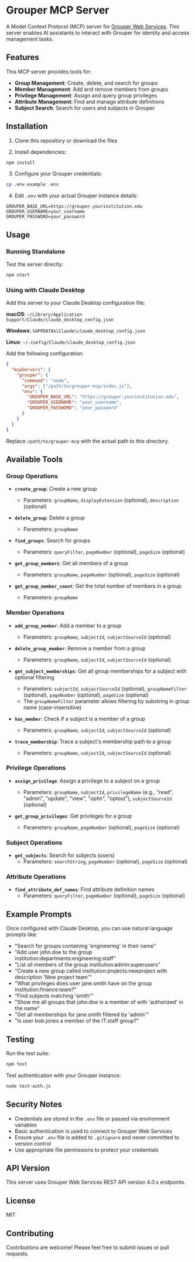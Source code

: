 # Grouper MCP Server

A Model Context Protocol (MCP) server for [Grouper Web Services](https://grouperws.uchicago.edu/web/docs/). This server enables AI assistants to interact with Grouper for identity and access management tasks.

## Features

This MCP server provides tools for:

- **Group Management**: Create, delete, and search for groups
- **Member Management**: Add and remove members from groups
- **Privilege Management**: Assign and query group privileges
- **Attribute Management**: Find and manage attribute definitions
- **Subject Search**: Search for users and subjects in Grouper

## Installation

1. Clone this repository or download the files

2. Install dependencies:
```bash
npm install
```

3. Configure your Grouper credentials:
```bash
cp .env.example .env
```

4. Edit `.env` with your actual Grouper instance details:
```env
GROUPER_BASE_URL=https://grouper.yourinstitution.edu
GROUPER_USERNAME=your_username
GROUPER_PASSWORD=your_password
```

## Usage

### Running Standalone

Test the server directly:
```bash
npm start
```

### Using with Claude Desktop

Add this server to your Claude Desktop configuration file:

**macOS**: `~/Library/Application Support/Claude/claude_desktop_config.json`

**Windows**: `%APPDATA%\Claude\claude_desktop_config.json`

**Linux**: `~/.config/Claude/claude_desktop_config.json`

Add the following configuration:

```json
{
  "mcpServers": {
    "grouper": {
      "command": "node",
      "args": ["/path/to/grouper-mcp/index.js"],
      "env": {
        "GROUPER_BASE_URL": "https://grouper.yourinstitution.edu",
        "GROUPER_USERNAME": "your_username",
        "GROUPER_PASSWORD": "your_password"
      }
    }
  }
}
```

Replace `/path/to/grouper-mcp` with the actual path to this directory.

## Available Tools

### Group Operations

- **`create_group`**: Create a new group
  - Parameters: `groupName`, `displayExtension` (optional), `description` (optional)

- **`delete_group`**: Delete a group
  - Parameters: `groupName`

- **`find_groups`**: Search for groups
  - Parameters: `queryFilter`, `pageNumber` (optional), `pageSize` (optional)

- **`get_group_members`**: Get all members of a group
  - Parameters: `groupName`, `pageNumber` (optional), `pageSize` (optional)

- **`get_group_member_count`**: Get the total number of members in a group
  - Parameters: `groupName`

### Member Operations

- **`add_group_member`**: Add a member to a group
  - Parameters: `groupName`, `subjectId`, `subjectSourceId` (optional)

- **`delete_group_member`**: Remove a member from a group
  - Parameters: `groupName`, `subjectId`, `subjectSourceId` (optional)

- **`get_subject_memberships`**: Get all group memberships for a subject with optional filtering
  - Parameters: `subjectId`, `subjectSourceId` (optional), `groupNameFilter` (optional), `pageNumber` (optional), `pageSize` (optional)
  - The `groupNameFilter` parameter allows filtering by substring in group name (case-insensitive)

- **`has_member`**: Check if a subject is a member of a group
  - Parameters: `groupName`, `subjectId`, `subjectSourceId` (optional)

- **`trace_membership`**: Trace a subject's membership path to a group
  - Parameters: `groupName`, `subjectId`, `subjectSourceId` (optional)

### Privilege Operations

- **`assign_privilege`**: Assign a privilege to a subject on a group
  - Parameters: `groupName`, `subjectId`, `privilegeName` (e.g., "read", "admin", "update", "view", "optin", "optout"), `subjectSourceId` (optional)

- **`get_group_privileges`**: Get privileges for a group
  - Parameters: `groupName`, `pageNumber` (optional), `pageSize` (optional)

### Subject Operations

- **`get_subjects`**: Search for subjects (users)
  - Parameters: `searchString`, `pageNumber` (optional), `pageSize` (optional)

### Attribute Operations

- **`find_attribute_def_names`**: Find attribute definition names
  - Parameters: `queryFilter`, `pageNumber` (optional), `pageSize` (optional)

## Example Prompts

Once configured with Claude Desktop, you can use natural language prompts like:

- "Search for groups containing 'engineering' in their name"
- "Add user john.doe to the group institution:departments:engineering:staff"
- "List all members of the group institution:admin:superusers"
- "Create a new group called institution:projects:newproject with description 'New project team'"
- "What privileges does user jane.smith have on the group institution:finance:team?"
- "Find subjects matching 'smith'"
- "Show me all groups that john.doe is a member of with 'authorized' in the name"
- "Get all memberships for jane.smith filtered by 'admin'"
- "Is user bob.jones a member of the IT:staff group?"

## Testing

Run the test suite:
```bash
npm test
```

Test authentication with your Grouper instance:
```bash
node test-auth.js
```

## Security Notes

- Credentials are stored in the `.env` file or passed via environment variables
- Basic authentication is used to connect to Grouper Web Services
- Ensure your `.env` file is added to `.gitignore` and never committed to version control
- Use appropriate file permissions to protect your credentials

## API Version

This server uses Grouper Web Services REST API version 4.0.x endpoints.

## License

MIT

## Contributing

Contributions are welcome! Please feel free to submit issues or pull requests.
